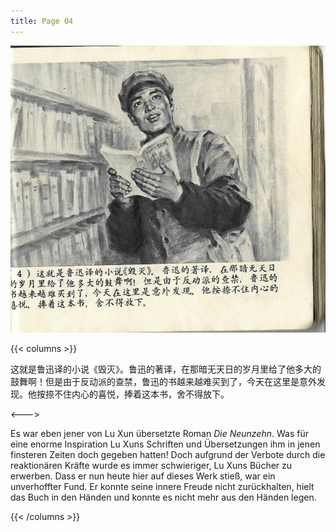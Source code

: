 ```yaml
---
title: Page 04
---
```


![luxun front](../../../images/luxun/MaiShuDeGuShi/5-page-00001.jpg)

{{< columns >}}

这就是鲁迅译的小说《毁灭》。鲁迅的著译，在那暗无天日的岁月里给了他多大的鼓舞啊！但是由于反动派的查禁，鲁迅的书越来越难买到了，今天在这里是意外发现。他按捺不住内心的喜悦，捧着这本书，舍不得放下。

<--->

Es war eben jener von Lu Xun übersetzte Roman *Die Neunzehn*. Was für eine enorme Inspiration Lu Xuns Schriften und Übersetzungen ihm in jenen finsteren Zeiten doch gegeben hatten! Doch aufgrund der Verbote durch die reaktionären Kräfte wurde es immer schwieriger, Lu Xuns Bücher zu erwerben. Dass er nun heute hier auf dieses Werk stieß, war ein unverhoffter Fund. Er konnte seine innere Freude nicht zurückhalten, hielt das Buch in den Händen und konnte es nicht mehr aus den Händen legen.

{{< /columns >}}